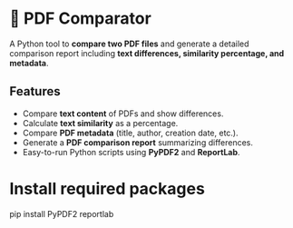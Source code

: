 # 📄 PDF Comparator

A Python tool to **compare two PDF files** and generate a detailed comparison report including **text differences, similarity percentage, and metadata**.
## **Features**
- Compare **text content** of PDFs and show differences.  
- Calculate **text similarity** as a percentage.  
- Compare **PDF metadata** (title, author, creation date, etc.).  
- Generate a **PDF comparison report** summarizing differences.  
- Easy-to-run Python scripts using **PyPDF2** and **ReportLab**.  
# Install required packages
pip install PyPDF2 reportlab
